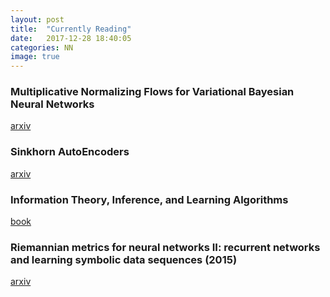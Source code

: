 ```yaml
---
layout: post
title:  "Currently Reading"
date:   2017-12-28 18:40:05
categories: NN
image: true
---
```

### Multiplicative Normalizing Flows for Variational Bayesian Neural Networks
[arxiv](https://arxiv.org/abs/1703.01961)

### Sinkhorn AutoEncoders
[arxiv](https://arxiv.org/abs/1810.01118)

### Information Theory, Inference, and Learning Algorithms
[book](http://www.inference.org.uk/itprnn/book.pdf)

### Riemannian metrics for neural networks II: recurrent networks and learning symbolic data sequences (2015)
[arxiv](https://arxiv.org/pdf/1306.0514v4.pdf)

